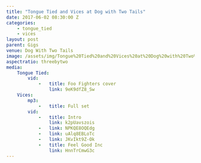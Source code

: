 ```yaml
---
title: "Tongue Tied and Vices at Dog with Two Tails"
date: 2017-06-02 08:30:00 Z
categories:
    - tongue_tied
    - vices
layout: post
parent: Gigs
venue: Dog With Two Tails
image: /assets/img/Tongue%20Tied%20and%20Vices%20at%20Dog%20with%20Two%20Tails/cover.jpg
aspectratio: threebytwo
media:
    Tongue Tied:
        vid:
            -   title: Foo Fighters cover
                link: 9eK9dfZ8_Sw
    Vices:
        mp3:
            -   title: Full set
        vid:
            -   title: Intro
                link: k2pUavszois
            -   link: NPKQE8OQEdg
            -   link: uAlq8EBLoTc
            -   link: JKvIkt9Z-Ok
            -   title: Feel Good Inc
                link: HnnTrCmwG3c
---
```



